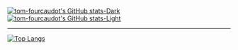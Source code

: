 [![tom-fourcaudot's GitHub stats-Dark](https://github-readme-stats.vercel.app/api?username=tom-fourcaudot&show_icons=true&theme=dark#gh-dark-mode-only)](https://github.com/anuraghazra/github-readme-stats#gh-dark-mode-only)
[![tom-fourcaudot's GitHub stats-Light](https://github-readme-stats.vercel.app/api?tom-fourcaudot=anuraghazra&show_icons=true&theme=default#gh-light-mode-only)](https://github.com/anuraghazra/github-readme-stats#gh-light-mode-only)

<hr>

[![Top Langs](https://github-readme-stats.vercel.app/api/top-langs/?username=tom-fourcaudot&layout=compact)](https://github.com/anuraghazra/github-readme-stats)

<!--
**tom-fourcaudot/tom-fourcaudot** is a ✨ _special_ ✨ repository because its `README.md` (this file) appears on your GitHub profile.

Here are some ideas to get you started:

- 🔭 I’m currently working on ...
- 🌱 I’m currently learning ...
- 👯 I’m looking to collaborate on ...
- 🤔 I’m looking for help with ...
- 💬 Ask me about ...
- 📫 How to reach me: ...
- 😄 Pronouns: ...
- ⚡ Fun fact: ...
-->
